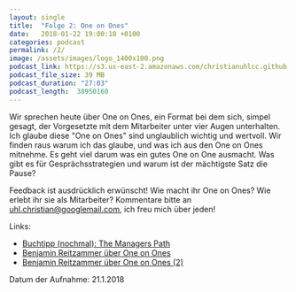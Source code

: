 ```yaml
---
layout: single
title:  "Folge 2: One on Ones"
date:   2018-01-22 19:00:10 +0100
categories: podcast
permalink: /2/
image: /assets/images/logo_1400x100.png
podcast_link: https://s3.us-east-2.amazonaws.com/christianuhlcc.github.io/episodes/Podcast_Folge_2.mp3
podcast_file_size: 39 MB
podcast_duration: "27:03"
podcast_length:  38950160 
---
```


Wir sprechen heute über One on Ones, ein Format bei dem sich, simpel gesagt, der Vorgesetzte mit dem Mitarbeiter unter vier Augen unterhalten. Ich glaube diese "One on Ones" sind unglaublich wichtig und wertvoll. Wir finden raus warum ich das glaube, und was ich aus den One on Ones mitnehme. Es geht viel darum was ein gutes One on One ausmacht. Was gibt es für Gesprächsstrategien und warum ist der mächtigste Satz die Pause? 

Feedback ist ausdrücklich erwünscht! Wie macht ihr One on Ones? Wie erlebt ihr sie als Mitarbeiter? Kommentare bitte an uhl.christian@googlemail.com, ich freu mich über jeden!

Links:

- [Buchtipp (nochmal): The Managers Path](https://www.amazon.de/Managers-Path-Leaders-Navigating-Growth/dp/1491973897/ref=sr_1_1?ie=UTF8&qid=1512825365&sr=8-1&keywords=managers+path)
- [Benjamin Reitzammer über One on Ones](https://squeakyvessel.com/2015/05/21/1on1-purpose-goals/)
- [Benjamin Reitzammer über One on Ones (2)](https://squeakyvessel.com/2015/09/09/1on1-structure/)

Datum der Aufnahme: 21.1.2018
